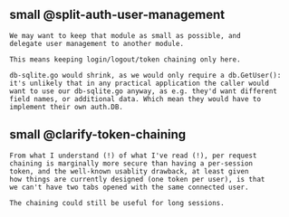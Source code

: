## small @split-auth-user-management
	We may want to keep that module as small as possible, and
	delegate user management to another module.

	This means keeping login/logout/token chaining only here.

	db-sqlite.go would shrink, as we would only require a db.GetUser():
	it's unlikely that in any practical application the caller would
	want to use our db-sqlite.go anyway, as e.g. they'd want different
	field names, or additional data. Which mean they would have to
	implement their own auth.DB.

## small @clarify-token-chaining
	From what I understand (!) of what I've read (!), per request
	chaining is marginally more secure than having a per-session
	token, and the well-known usablity drawback, at least given
	how things are currently designed (one token per user), is that
	we can't have two tabs opened with the same connected user.

	The chaining could still be useful for long sessions.
